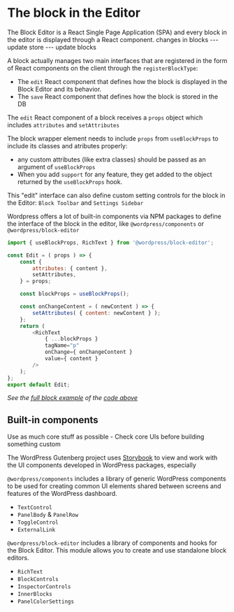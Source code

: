 # The block in the Editor

The Block Editor is a React Single Page Application (SPA) and every block in the editor is displayed through a React component. 
changes in blocks --- update store --- update blocks

A block actually manages two main interfaces that are registered in the form of React components on the client through the `registerBlockType`:
- The `edit` React component that defines how the block is displayed in the Block Editor and its behavior.
- The `save` React component that defines how the block is stored in the DB

The `edit` React component of a block receives a `props` object which includes `attributes` and `setAttributes`

The block wrapper element needs to include `props` from `useBlockProps` to include its classes and atributes properly:
- any custom attributes (like extra classes) should be passed as an argument of `useBlockProps`
- When you add `support` for any feature, they get added to the object returned by the `useBlockProps` hook.


This "edit" interface can also define custom setting controls for the block in the Editor:  `Block Toolbar` and `Settings Sidebar`

Wordpress offers a lot of built-in components via NPM packages to define the interface of the block in the editor, like `@wordpress/components` or `@wordpress/block-editor`

```js
import { useBlockProps, RichText } from '@wordpress/block-editor';

const Edit = ( props ) => {
	const {
		attributes: { content },
		setAttributes,
	} = props;

	const blockProps = useBlockProps();

	const onChangeContent = ( newContent ) => {
		setAttributes( { content: newContent } );
	};
	return (
		<RichText
			{ ...blockProps }
			tagName="p"
			onChange={ onChangeContent }
			value={ content }
		/>
	);
};
export default Edit;
```

_See the [full block example](https://github.com/WordPress/block-development-examples/tree/trunk/plugins/block-supports-6aa4dd) of the [code above](https://github.com/WordPress/block-development-examples/blob/trunk/plugins/block-supports-6aa4dd/src/edit.js)_


## Built-in components

Use as much core stuff as possible - Check core UIs before building something custom

The WordPress Gutenberg project uses [Storybook](https://wordpress.github.io/gutenberg/?path=/docs/docs-introduction--page) to view and work with the UI components developed in WordPress packages, especially 

`@wordpress/components` includes a library of generic WordPress components to be used for creating common UI elements shared between screens and features of the WordPress dashboard.
- `TextControl`
- `PanelBody` & `PanelRow`
- `ToggleControl`
- `ExternalLink`

`@wordpress/block-editor` includes a library of components and hooks for the Block Editor. This module allows you to create and use standalone block editors.
- `RichText`
- `BlockControls`
- `InspectorControls`
- `InnerBlocks`
- `PanelColorSettings`
